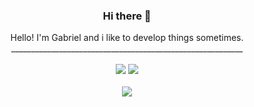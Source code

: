 <h3 align="center">Hi there 👋</h3>

<p align="center">
Hello! I'm Gabriel and i like to develop things sometimes.<br>
__________________________________________________________<br><br>

<img src="https://img.shields.io/badge/Python-beginner-green" />

<img src="https://img.shields.io/badge/C%2FC%2B%2B-beginner-blue"/>
<br><br>
<img src="https://github-readme-stats.vercel.app/api?username=luan231&show_icons=true&theme=tokyonight" />
</p>
<!--
**luan231/luan231** is a ✨ _special_ ✨ repository because its `README.md` (this file) appears on your GitHub profile.

Here are some ideas to get you started:

- 🔭 I’m currently working on ...
- 🌱 I’m currently learning ...
- 👯 I’m looking to collaborate on ...
- 🤔 I’m looking for help with ...
- 💬 Ask me about ...
- 📫 How to reach me: ...
- 😄 Pronouns: ...
- ⚡ Fun fact: ...
-->
